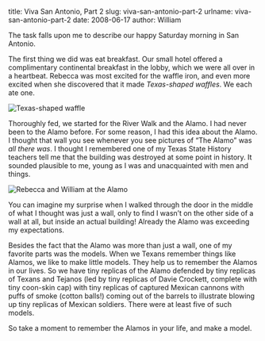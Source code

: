 title: Viva San Antonio, Part 2
slug: viva-san-antonio-part-2
urlname: viva-san-antonio-part-2
date: 2008-06-17
author: William

The task falls upon me to describe our happy Saturday morning in San Antonio.

The first thing we did was eat breakfast. Our small hotel offered a
complimentary continental breakfast in the lobby, which we were all over in a
heartbeat. Rebecca was most excited for the waffle iron, and even more excited
when she discovered that it made *Texas-shaped waffles*. We each ate one.

<img src="{static}/images/2008-06-14-texas-waffle.jpg" alt="Texas-shaped waffle" class="img-fluid">

Thoroughly fed, we started for the River Walk and the Alamo. I had never been to
the Alamo before. For some reason, I had this idea about the Alamo. I thought
that wall you see whenever you see pictures of &ldquo;The Alamo&rdquo; was *all
there was*. I thought I remembered one of my Texas State History teachers tell
me that the building was destroyed at some point in history. It sounded
plausible to me, young as I was and unacquainted with men and things.

<img src="{static}/images/2008-06-14-alamo.jpg" alt="Rebecca and William at the Alamo" class="img-fluid">

You can imagine my surprise when I walked through the door in the middle of what
I thought was just a wall, only to find I wasn&#x02bc;t on the other side of a
wall at all, but inside an actual building! Already the Alamo was exceeding my
expectations.

Besides the fact that the Alamo was more than just a wall, one of my favorite
parts was the models. When we Texans remember things like Alamos, we like to
make little models. They help us to remember the Alamos in our lives. So we have
tiny replicas of the Alamo defended by tiny replicas of Texans and Tejanos (led
by tiny replicas of Davie Crockett, complete with tiny coon-skin cap) with tiny
replicas of captured Mexican cannons with puffs of smoke (cotton balls!) coming
out of the barrels to illustrate blowing up tiny replicas of Mexican soldiers.
There were at least five of such models.

So take a moment to remember the Alamos in your life, and make a model.

